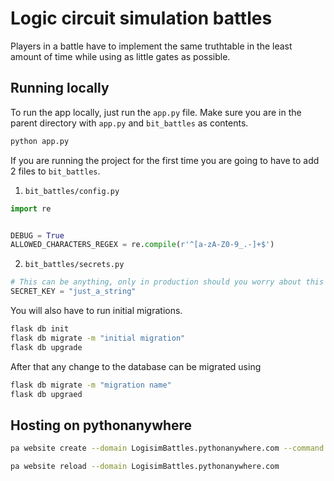 # Logic circuit simulation battles
Players in a battle have to implement the same truthtable in the least amount of time while using as little gates as possible.

## Running locally
To run the app locally, just run the `app.py` file. Make sure you are in the parent directory with `app.py` and `bit_battles` as contents.
```bash
python app.py
```

If you are running the project for the first time you are going to have to add 2 files to `bit_battles`.
1. `bit_battles/config.py`
```py
import re


DEBUG = True
ALLOWED_CHARACTERS_REGEX = re.compile(r'^[a-zA-Z0-9_.-]+$')
```
2. `bit_battles/secrets.py`
```py
# This can be anything, only in production should you worry about this seriously.
SECRET_KEY = "just_a_string"
```

You will also have to run initial migrations.
```bash
flask db init
flask db migrate -m "initial migration"
flask db upgrade
```

After that any change to the database can be migrated using
```bash
flask db migrate -m "migration name"
flask db upgraed
```

## Hosting on pythonanywhere
```bash
pa website create --domain LogisimBattles.pythonanywhere.com --command '/home/LogisimBattles/.virtualenvs/venv/bin/gunicorn --worker-class eventlet -w 1 --chdir /home/LogisimBattles/BitBattles --bind unix:${DOMAIN_SOCKET} app:app'
```

```bash
pa website reload --domain LogisimBattles.pythonanywhere.com
```